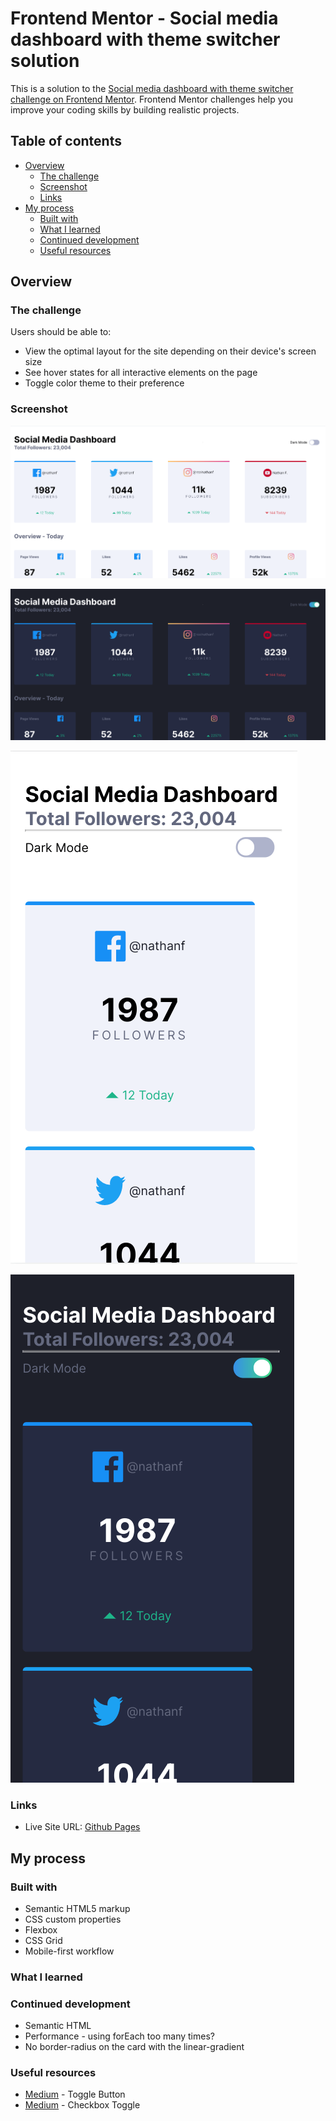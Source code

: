 # Frontend Mentor - Social media dashboard with theme switcher solution

This is a solution to the [Social media dashboard with theme switcher challenge on Frontend Mentor](https://www.frontendmentor.io/challenges/social-media-dashboard-with-theme-switcher-6oY8ozp_H). Frontend Mentor challenges help you improve your coding skills by building realistic projects. 

## Table of contents

- [Overview](#overview)
  - [The challenge](#the-challenge)
  - [Screenshot](#screenshot)
  - [Links](#links)
- [My process](#my-process)
  - [Built with](#built-with)
  - [What I learned](#what-i-learned)
  - [Continued development](#continued-development)
  - [Useful resources](#useful-resources)

## Overview

### The challenge

Users should be able to:

- View the optimal layout for the site depending on their device's screen size
- See hover states for all interactive elements on the page
- Toggle color theme to their preference

### Screenshot

![](./dashboard-screenshot-light-desktop.png)

![](./dashboard-screenshot-dark-desktop.png)

![](./dashboard-screenshot-light-mobile.png)

![](./dashboard-screenshot-dark-mobile.png)

### Links

- Live Site URL: [Github Pages](https://jdegand.github.io/social-media-dashboard-with-theme-switcher/)

## My process

### Built with

- Semantic HTML5 markup
- CSS custom properties
- Flexbox
- CSS Grid
- Mobile-first workflow

### What I learned


### Continued development

- Semantic HTML
- Performance - using forEach too many times?
- No border-radius on the card with the linear-gradient


### Useful resources

- [Medium](https://medium.com/front-end-weekly/creating-a-toggle-switch-in-css-2d23e496d035) - Toggle Button
- [Medium](https://medium.com/codex/useful-css-tricks-d9be18c8f902) - Checkbox Toggle
